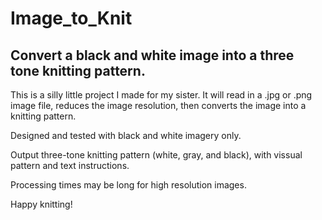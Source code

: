# Image_to_Knit
## Convert a black and white image into a three tone knitting pattern.

This is a silly little project I made for my sister. It will read in a .jpg or .png image file, reduces the image resolution, then converts the image into a knitting pattern.

Designed and tested with black and white imagery only. 

Output three-tone knitting pattern (white, gray, and black), with vissual pattern and text instructions.

Processing times may be long for high resolution images.

Happy knitting!
